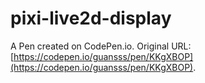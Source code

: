 # pixi-live2d-display 

A Pen created on CodePen.io. Original URL: [https://codepen.io/guansss/pen/KKgXBOP](https://codepen.io/guansss/pen/KKgXBOP).

